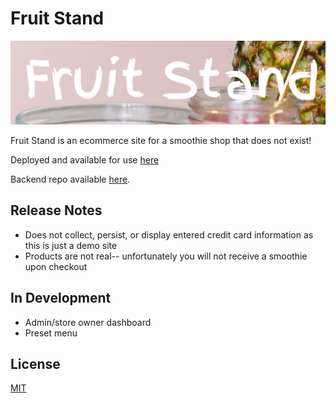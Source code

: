 # Fruit Stand
![Fruit Stand Logo](https://github.com/alliecaton/smoothie-shop-frontend/blob/8df268d6c3d5e2a3d4217e22e3013fc11219ecf6/src/images/screenshot.png)

Fruit Stand is an ecommerce site for a smoothie shop that does not exist!

Deployed and available for use [here](https://alliecaton.github.io/smoothie-shop-frontend/)

Backend repo available [here](https://github.com/alliecaton/smoothie-shop-backend/settings). 
## Release Notes

- Does not collect, persist, or display entered credit card information as this is just a demo site
- Products are not real-- unfortunately you will not receive a smoothie upon checkout

## In Development

- Admin/store owner dashboard 
- Preset menu 
## License
[MIT](https://choosealicense.com/licenses/mit/)
